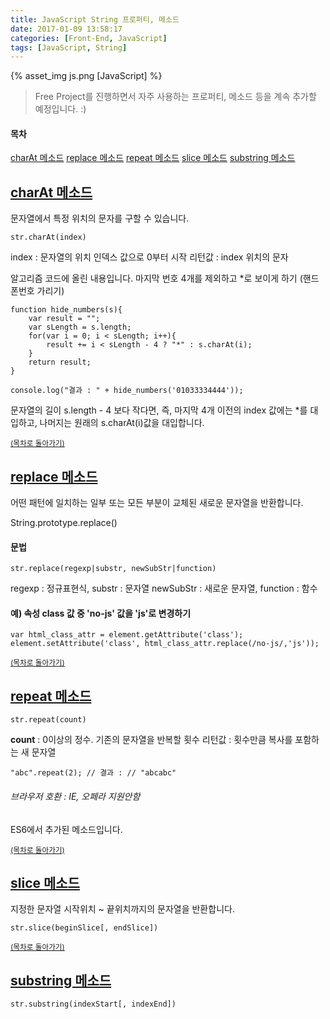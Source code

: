 ```yaml
---
title: JavaScript String 프로퍼티, 메소드
date: 2017-01-09 13:58:17
categories: [Front-End, JavaScript]
tags: [JavaScript, String]
---
```


{% asset_img js.png [JavaScript] %}

> Free Project를 진행하면서 자주 사용하는 프로퍼티, 메소드 등을 계속 추가할 예정입니다. :)

#### 목차
[charAt 메소드](#charAt-메소드)
[replace 메소드](#replace-메소드)
[repeat 메소드](#repeat-메소드)
[slice 메소드](#slice-메소드)
[substring 메소드](#substring-메소드)

## [charAt 메소드](https://developer.mozilla.org/ko/docs/Web/JavaScript/Reference/Global_Objects/String/charAt)
문자열에서 특정 위치의 문자를 구할 수 있습니다. 

```
str.charAt(index)
```
index : 문자열의 위치 인덱스 값으로 0부터 시작 
리턴값 : index 위치의 문자 

알고리즘 코드에 올린 내용입니다. 
마지막 번호 4개를 제외하고 *로 보이게 하기 (핸드폰번호 가리기)
```
function hide_numbers(s){
	var result = "";
	var sLength = s.length;
	for(var i = 0; i < sLength; i++){
		result += i < sLength - 4 ? "*" : s.charAt(i);
	}
	return result;
}

console.log("결과 : " + hide_numbers('01033334444'));
```

문자열의 길이 s.length - 4 보다 작다면, 즉, 마지막 4개 이전의 index 값에는 *를 대입하고, 나머지는 원래의 s.charAt(i)값을 대입합니다. 

<sup>[(목차로 돌아가기)](#목차)</sup>

## [replace 메소드](https://developer.mozilla.org/en-US/docs/Web/JavaScript/Reference/Global_Objects/String/replace)
어떤 패턴에 일치하는 일부 또는 모든 부분이 교체된 새로운 문자열을 반환합니다.

String.prototype.replace()

#### 문법
```
str.replace(regexp|substr, newSubStr|function)
```
regexp : 정규표현식, substr : 문자열
newSubStr : 새로운 문자열, function : 함수

#### 예) 속성 class 값 중 'no-js' 값을 'js'로 변경하기
```
var html_class_attr = element.getAttribute('class');
element.setAttribute('class', html_class_attr.replace(/no-js/,'js'));
```

<sup>[(목차로 돌아가기)](#목차)</sup>

## [repeat 메소드](https://developer.mozilla.org/en-US/docs/Web/JavaScript/Reference/Global_Objects/String/repeat)

```
str.repeat(count)
```
**count** : 0이상의 정수. 기존의 문자열을 반복할 횟수 
리턴값 : 횟수만큼 복사를 포함하는 새 문자열 

```
"abc".repeat(2); // 결과 : // "abcabc"
```

###### 브라우저 호환 : IE, 오페라 지원안함 
ES6에서 추가된 메소드입니다. 

<sup>[(목차로 돌아가기)](#목차)</sup>

## [slice 메소드](https://developer.mozilla.org/en-US/docs/Web/JavaScript/Reference/Global_Objects/String/slice)
지정한 문자열 시작위치 ~ 끝위치까지의 문자열을 반환합니다.

```
str.slice(beginSlice[, endSlice])
```

<sup>[(목차로 돌아가기)](#목차)</sup>

## [substring 메소드](https://developer.mozilla.org/en-US/docs/Web/JavaScript/Reference/Global_Objects/String/substring)

```
str.substring(indexStart[, indexEnd])
```